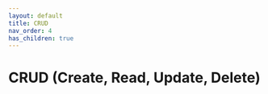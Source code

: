 ```yaml
---
layout: default
title: CRUD
nav_order: 4
has_children: true
---
```


# CRUD (Create, Read, Update, Delete)
